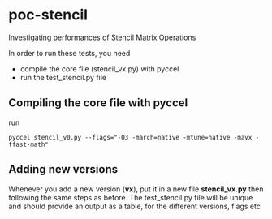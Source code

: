 # poc-stencil
Investigating performances of Stencil Matrix Operations

In order to run these tests, you need 
- compile the core file (stencil_vx.py) with pyccel
- run the test_stencil.py file

## Compiling the core file with pyccel

run

```shell
pyccel stencil_v0.py --flags="-O3 -march=native -mtune=native -mavx -ffast-math" 
```

## Adding new versions
Whenever you add a new version (**vx**), put it in a new file **stencil_vx.py** then following the same steps as before.
The test_stencil.py file will be unique and should provide an output as a table, for the different versions, flags etc
